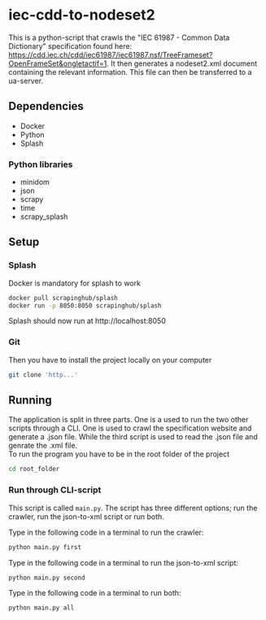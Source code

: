 # iec-cdd-to-nodeset2
This is a python-script that crawls the "IEC 61987 - Common Data Dictionary" specification found here:
https://cdd.iec.ch/cdd/iec61987/iec61987.nsf/TreeFrameset?OpenFrameSet&ongletactif=1. It then generates a nodeset2.xml document containing the relevant information. This file can then be transferred to a ua-server.


## Dependencies
- Docker
- Python
- Splash
### Python libraries
- minidom
- json
- scrapy
- time
- scrapy_splash


## Setup

### Splash 
Docker is mandatory for splash to work
```bash
docker pull scrapinghub/splash
docker run -p 8050:8050 scrapinghub/splash
```
Splash should now run at http://localhost:8050 
### Git
Then you have to install the project locally on your computer
```bash
git clone 'http...'
```

## Running
The application is split in three parts. One is a used to run the two other scripts through a CLI. One is used to crawl the specification website and generate a .json file. While the third script is used to read the .json file and genrate the .xml file.  
To run the program you have to be in the root folder of the project  
```bash
cd root_folder
```
### Run through CLI-script
This script is called `main.py`. The script has three different options; run the crawler, run the json-to-xml script or run both. 

Type in the following code in a terminal to run the crawler:
```bash
python main.py first
```
Type in the following code in a terminal to run the json-to-xml script:
```bash
python main.py second
```
Type in the following code in a terminal to run both:
```bash
python main.py all
```
